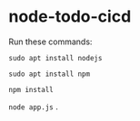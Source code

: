 # node-todo-cicd

Run these commands:


`sudo apt install nodejs`


`sudo apt install npm`


`npm install`

`node app.js`
.







